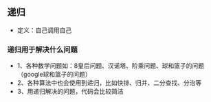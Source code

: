 ## 递归
* 定义：自己调用自己
### 递归用于解决什么问题
* 1、各种数学问题如：8皇后问题、汉诺塔、阶乘问题、球和篮子的问题（google球和篮子的问题）
* 2、各种算法中也会使用到递归，比如快排、归并、二分查找、分治等
* 3、用递归解决的问题，代码会比较简洁
